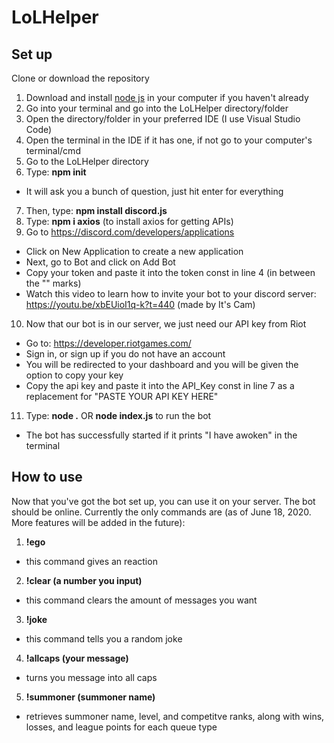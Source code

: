 # LoLHelper
## Set up
Clone or download the repository
1) Download and install [node js](https://nodejs.org/en/download/) in your computer if you haven't already
2) Go into your terminal and go into the LoLHelper directory/folder
3) Open the directory/folder in your preferred IDE (I use Visual Studio Code)
4) Open the terminal in the IDE if it has one, if not go to your computer's terminal/cmd
5) Go to the LoLHelper directory
6) Type: **npm init**
  - It will ask you a bunch of question, just hit enter for everything
7) Then, type: **npm install discord.js**
8) Type: **npm i axios** (to install axios for getting APIs)
9) Go to https://discord.com/developers/applications
  - Click on New Application to create a new application
  - Next, go to Bot and click on Add Bot
  - Copy your token and paste it into the token const in line 4 (in between the "" marks)
  - Watch this video to learn how to invite your bot to your discord server: https://youtu.be/xbEUioI1q-k?t=440 (made by It's Cam)
10) Now that our bot is in our server, we just need our API key from Riot
  - Go to: https://developer.riotgames.com/
  - Sign in, or sign up if you do not have an account
  - You will be redirected to your dashboard and you will be given the option to copy your key
  - Copy the api key and paste it into the API_Key const in line 7 as a replacement for "PASTE YOUR API KEY HERE"
11) Type: **node .** OR **node index.js** to run the bot
  - The bot has successfully started if it prints "I have awoken" in the terminal
## How to use
Now that you've got the bot set up, you can use it on your server.
The bot should be online.
Currently the only commands are (as of June 18, 2020. More features will be added in the future):
1) **!ego** 
  - this command gives an reaction
2) **!clear (a number you input)**
  - this command clears the amount of messages you want
3) **!joke**
  - this command tells you a random joke
4) **!allcaps (your message)**
  - turns you message into all caps
5) **!summoner (summoner name)**
  - retrieves summoner name, level, and competitve ranks, along with wins, losses, and league points for each queue type
